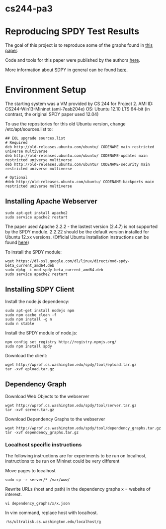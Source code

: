 # cs244-pa3
Reproducing SPDY Test Results
====================================
The goal of this project is to reproduce some of the graphs found in [this paper](https://www.usenix.org/system/files/conference/nsdi14/nsdi14-paper-wang_xiao_sophia.pdf).

Code and tools for this paper were published by the authors [here](https://www.usenix.org/system/files/conference/nsdi14/nsdi14-paper-wang_xiao_sophia.pdf).

More information about SDPY in general can be found [here](https://www.chromium.org/spdy).

Environment Setup
====================================
The starting system was a VM provided by CS 244 for Project 2.
AMI ID: CS244-Win13-Mininet (ami-7eab204e)
OS: Ubuntu 12.10 LTS 64-bit (in contrast, the original SPDY paper used 12.04)

To use the repositories for this old Ubuntu version, change /etc/apt/sources.list to:
```
## EOL upgrade sources.list
# Required
deb http://old-releases.ubuntu.com/ubuntu/ CODENAME main restricted universe multiverse
deb http://old-releases.ubuntu.com/ubuntu/ CODENAME-updates main restricted universe multiverse
deb http://old-releases.ubuntu.com/ubuntu/ CODENAME-security main restricted universe multiverse

# Optional
#deb http://old-releases.ubuntu.com/ubuntu/ CODENAME-backports main restricted universe multiverse
```

Installing Apache Webserver
-----------------------------------
```
sudo apt-get install apache2
sudo service apache2 restart
```
The paper used Apache 2.2.2 - the lastest version (2.4.7) is not supported by the SPDY module. 2.2.22 should be the default version installed for Ubuntu 12.xx versions.
(Official Ubuntu installation instructions can be found [here](https://help.ubuntu.com/community/ApacheMySQLPHP))

To install the SPDY module:
```
wget https://dl-ssl.google.com/dl/linux/direct/mod-spdy-beta_current_amd64.deb
sudo dpkg -i mod-spdy-beta_current_amd64.deb 
sudo service apache2 restart
```

Installing SDPY Client
-----------------------------------
Install the node.js dependency:
```
sudo apt-get install nodejs npm
sudo npm cache clean -f
sudo npm install -g n
sudo n stable
```

Install the SPDY module of node.js:
```
npm config set registry http://registry.npmjs.org/
sudo npm install spdy
```

Download the client:
```
wget http://wprof.cs.washington.edu/spdy/tool/epload.tar.gz
tar -xvf epload.tar.gz
```

Dependency Graph
-----------------------------------
Download Web Objects to the webserver
```
wget http://wprof.cs.washington.edu/spdy/tool/server.tar.gz
tar -xvf server.tar.gz
```

Download Dependency Graphs to the webserver
```
wget http://wprof.cs.washington.edu/spdy/tool/dependency_graphs.tar.gz
tar -xvf dependency_graphs.tar.gz
```

### Localhost specific instructions
The following instructions are for experiments to be run on localhost, instructions
to be run on Mininet could be very different

Move pages to localhost
```
sudo cp -r server/* /var/www/
```

Rewrite URLs (host and path) in the dependency graphs
x = website of interest.
```
vi dependency_graphs/x/x.json
```
In vim command, replace host with localhost.
```
:%s/ultralisk.cs.washington.edu/localhost/g
```
